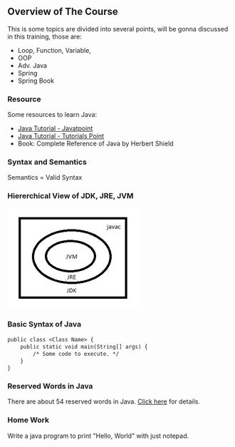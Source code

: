 ## Overview of The Course

This is some topics are divided into several points, will be gonna discussed in this training, those are:

- Loop, Function, Variable,
- OOP
- Adv. Java
- Spring
- Spring Book

### Resource

Some resources to learn Java:

- [Java Tutorial - Javatpoint](https://www.javatpoint.com/java-tutorial)
- [Java Tutorial - Tutorials Point](https://www.tutorialspoint.com/java/index.htm)
- Book: Complete Reference of Java by Herbert Shield

### Syntax and Semantics

Semantics = Valid Syntax

### Hiererchical View of JDK, JRE, JVM

![Hiererchical View of JDK, JRE, JVM](diagram.jpg "Syntax")

### Basic Syntax of Java

```
public class <Class Name> {
    public static void main(String[] args) {
        /* Some code to execute. */
    }
}
```

### Reserved Words in Java

There are about 54 reserved words in Java. [Click here](https://www.w3schools.com/java/java_ref_keywords.asp) for details.

### Home Work

Write a java program to print "Hello, World" with just notepad.
